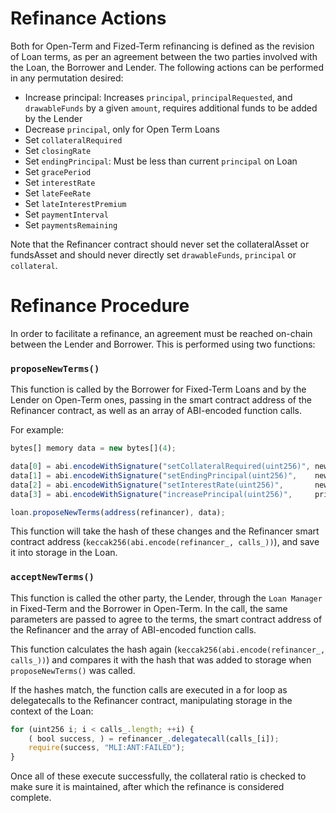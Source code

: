 # Refinance Actions

Both for Open-Term and Fized-Term refinancing is defined as the revision of Loan terms, as per an agreement between the two parties involved with the Loan, the Borrower and Lender. The following actions can be performed in any permutation desired:
- Increase principal: Increases `principal`, `principalRequested`, and `drawableFunds` by a given `amount`, requires additional funds to be added by the Lender
- Decrease `principal`, only for Open Term Loans
- Set `collateralRequired`
- Set `closingRate`
- Set `endingPrincipal`: Must be less than current `principal` on Loan
- Set `gracePeriod`
- Set `interestRate`
- Set `lateFeeRate`
- Set `lateInterestPremium`
- Set `paymentInterval`
- Set `paymentsRemaining`

Note that the Refinancer contract should never set the collateralAsset or fundsAsset and should never directly set `drawableFunds`, `principal` or `collateral`.

# Refinance Procedure

In order to facilitate a refinance, an agreement must be reached on-chain between the Lender and Borrower. This is performed using two functions:

### `proposeNewTerms()`

This function is called by the Borrower for Fixed-Term Loans and by the Lender on Open-Term ones, passing in the smart contract address of the Refinancer contract, as well as an array of ABI-encoded function calls.

For example:
```js
bytes[] memory data = new bytes[](4);

data[0] = abi.encodeWithSignature("setCollateralRequired(uint256)", newCollateralRequired_);
data[1] = abi.encodeWithSignature("setEndingPrincipal(uint256)",    newEndingPrincipal_);
data[2] = abi.encodeWithSignature("setInterestRate(uint256)",       newInterestRate_);
data[3] = abi.encodeWithSignature("increasePrincipal(uint256)",     principalIncrease_);

loan.proposeNewTerms(address(refinancer), data);
```

This function will take the hash of these changes and the Refinancer smart contract address (`keccak256(abi.encode(refinancer_, calls_))`), and save it into storage in the Loan.

### `acceptNewTerms()`

This function is called the other party, the Lender, through the `Loan Manager` in Fixed-Term and the Borrower in Open-Term. In the call, the same parameters are passed to agree to the terms, the smart contract address of the Refinancer and the array of ABI-encoded function calls. 

This function calculates the hash again (`keccak256(abi.encode(refinancer_, calls_))`) and compares it with the hash that was added to storage when `proposeNewTerms()` was called.

If the hashes match, the function calls are executed in a for loop as delegatecalls to the Refinancer contract, manipulating storage in the context of the Loan:

```js
for (uint256 i; i < calls_.length; ++i) {
    ( bool success, ) = refinancer_.delegatecall(calls_[i]);
    require(success, "MLI:ANT:FAILED");
}
```

Once all of these execute successfully, the collateral ratio is checked to make sure it is maintained, after which the refinance is considered complete.
